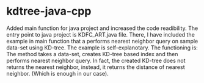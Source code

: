 # kdtree-java-cpp

Added main function for java project and increased the code readibility.
The entry point to java project is KDFC_ART.java file. 
There, I have included the example in main function that a performs nearest neighbor query on sample data-set using KD-tree.
The example is self-explanotary. The functioning is: The method takes a data-set, creates KD-tree based index and then performs nearest neighbor query. 
In fact, the created KD-tree does not returns the nearest neighbor, instead, it returns the distance of nearest neighbor. (Which is enough in our case).
